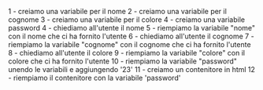 


1 - creiamo una variabile per il nome
2 - creiamo una variabile per il cognome
3 - creiamo una variabile per il colore
4 - creiamo una variabile password
4 - chiediamo all'utente il nome
5 - riempiamo la variabile "nome" con il nome che ci ha fornito l'utente
6 - chiediamo all'utente il cognome
7 - riempiamo la variabile "cognome" con il cognome che ci ha fornito l'utente
8 - chiediamo all'utente il colore
9 - riempiamo la variabile "colore" con il colore che ci ha fornito l'utente
10 - riempiamo la variabile "password" unendo le variabili e aggiungendo '23'
11 - creiamo un contenitore in html
12 - riempiamo il contenitore con la variabile 'password'
